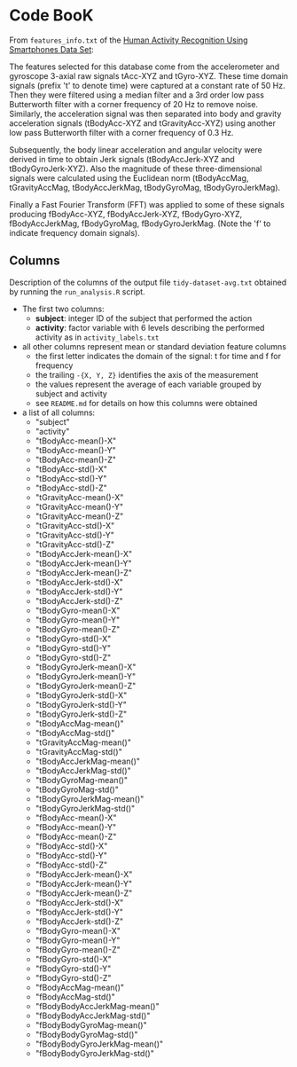 # Code BooK

From `features_info.txt` of the [Human Activity Recognition Using Smartphones Data Set][1]:

The features selected for this database come from the accelerometer and gyroscope 3-axial raw signals tAcc-XYZ and tGyro-XYZ. These time domain signals (prefix 't' to denote time) were captured at a constant rate of 50 Hz. Then they were filtered using a median filter and a 3rd order low pass Butterworth filter with a corner frequency of 20 Hz to remove noise. Similarly, the acceleration signal was then separated into body and gravity acceleration signals (tBodyAcc-XYZ and tGravityAcc-XYZ) using another low pass Butterworth filter with a corner frequency of 0.3 Hz. 

Subsequently, the body linear acceleration and angular velocity were derived in time to obtain Jerk signals (tBodyAccJerk-XYZ and tBodyGyroJerk-XYZ). Also the magnitude of these three-dimensional signals were calculated using the Euclidean norm (tBodyAccMag, tGravityAccMag, tBodyAccJerkMag, tBodyGyroMag, tBodyGyroJerkMag). 

Finally a Fast Fourier Transform (FFT) was applied to some of these signals producing fBodyAcc-XYZ, fBodyAccJerk-XYZ, fBodyGyro-XYZ, fBodyAccJerkMag, fBodyGyroMag, fBodyGyroJerkMag. (Note the 'f' to indicate frequency domain signals). 

## Columns

Description of the columns of the output file `tidy-dataset-avg.txt` obtained by running the `run_analysis.R` script.

- The first two columns:
    - **subject**: integer ID of the subject that performed the action
    - **activity**: factor variable with 6 levels describing the performed activity as in `activity_labels.txt`
- all other columns represent mean or standard deviation feature columns
    - the first letter indicates the domain of the signal: t for time and f for frequency
    - the trailing `-{X, Y, Z}` identifies the axis of the measurement
    - the values represent the average of each variable grouped by subject and activity
    - see `README.md` for details on how this columns were obtained
- a list of all columns:
    - "subject"
    - "activity"  
    - "tBodyAcc-mean()-X"
    - "tBodyAcc-mean()-Y"
    - "tBodyAcc-mean()-Z"
    - "tBodyAcc-std()-X"
    - "tBodyAcc-std()-Y"
    - "tBodyAcc-std()-Z"
    - "tGravityAcc-mean()-X"
    - "tGravityAcc-mean()-Y"
    - "tGravityAcc-mean()-Z"
    - "tGravityAcc-std()-X"
    - "tGravityAcc-std()-Y"
    - "tGravityAcc-std()-Z"
    - "tBodyAccJerk-mean()-X"
    - "tBodyAccJerk-mean()-Y"
    - "tBodyAccJerk-mean()-Z"
    - "tBodyAccJerk-std()-X"
    - "tBodyAccJerk-std()-Y"
    - "tBodyAccJerk-std()-Z"
    - "tBodyGyro-mean()-X"
    - "tBodyGyro-mean()-Y"
    - "tBodyGyro-mean()-Z"
    - "tBodyGyro-std()-X"
    - "tBodyGyro-std()-Y"
    - "tBodyGyro-std()-Z"
    - "tBodyGyroJerk-mean()-X"
    - "tBodyGyroJerk-mean()-Y"
    - "tBodyGyroJerk-mean()-Z"
    - "tBodyGyroJerk-std()-X"
    - "tBodyGyroJerk-std()-Y"
    - "tBodyGyroJerk-std()-Z"
    - "tBodyAccMag-mean()"
    - "tBodyAccMag-std()"
    - "tGravityAccMag-mean()"
    - "tGravityAccMag-std()"
    - "tBodyAccJerkMag-mean()"
    - "tBodyAccJerkMag-std()"
    - "tBodyGyroMag-mean()"
    - "tBodyGyroMag-std()"
    - "tBodyGyroJerkMag-mean()"
    - "tBodyGyroJerkMag-std()"
    - "fBodyAcc-mean()-X"
    - "fBodyAcc-mean()-Y"
    - "fBodyAcc-mean()-Z"
    - "fBodyAcc-std()-X"
    - "fBodyAcc-std()-Y"
    - "fBodyAcc-std()-Z"
    - "fBodyAccJerk-mean()-X"
    - "fBodyAccJerk-mean()-Y"
    - "fBodyAccJerk-mean()-Z"
    - "fBodyAccJerk-std()-X"
    - "fBodyAccJerk-std()-Y"
    - "fBodyAccJerk-std()-Z"
    - "fBodyGyro-mean()-X"
    - "fBodyGyro-mean()-Y"
    - "fBodyGyro-mean()-Z"
    - "fBodyGyro-std()-X"
    - "fBodyGyro-std()-Y"
    - "fBodyGyro-std()-Z"
    - "fBodyAccMag-mean()"
    - "fBodyAccMag-std()"
    - "fBodyBodyAccJerkMag-mean()"
    - "fBodyBodyAccJerkMag-std()"
    - "fBodyBodyGyroMag-mean()"
    - "fBodyBodyGyroMag-std()"
    - "fBodyBodyGyroJerkMag-mean()"
    - "fBodyBodyGyroJerkMag-std()"

[1]: http://archive.ics.uci.edu/ml/datasets/Human+Activity+Recognition+Using+Smartphones "Human Activity Recognition Using Smartphones Data Set"
